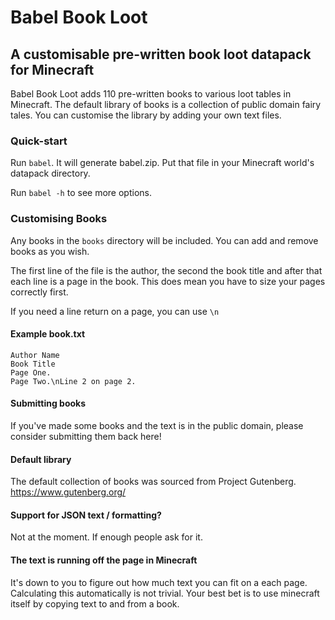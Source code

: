 # Babel Book Loot
## A customisable pre-written book loot datapack for Minecraft

Babel Book Loot adds 110 pre-written books to various loot tables in Minecraft. The default library of books is a collection of public domain fairy tales. You can customise the library by adding your own text files.

### Quick-start
Run `babel`. It will generate babel.zip. Put that file in your Minecraft world's datapack directory.

Run `babel -h` to see more options.

### Customising Books
Any books in the `books` directory will be included. You can add and remove books as you wish.

The first line of the file is the author, the second the book title and after that each line is a page in the book. This does mean you have to size your pages correctly first.

If you need a line return on a page, you can use `\n`

#### Example book.txt
```
Author Name
Book Title
Page One.
Page Two.\nLine 2 on page 2.
```

#### Submitting books
If you've made some books and the text is in the public domain, please consider submitting them back here!

#### Default library
The default collection of books was sourced from Project Gutenberg. https://www.gutenberg.org/

#### Support for JSON text / formatting?
Not at the moment. If enough people ask for it.

#### The text is running off the page in Minecraft
It's down to you to figure out how much text you can fit on a each page. Calculating this automatically is not trivial. Your best bet is to use minecraft itself by copying text to and from a book.
